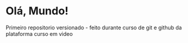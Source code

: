 # Olá, Mundo!
 Primeiro repositorio versionado - feito durante curso de git e github da plataforma curso em video
